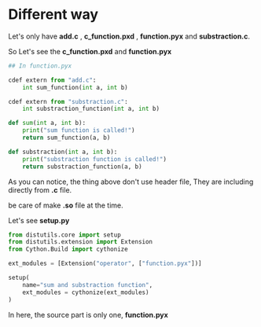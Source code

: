 # Different way

Let's only have **add.c** , **c_function.pxd** , **function.pyx** and **substraction.c**. 

So Let's see the **c_function.pxd** and **function.pyx**

```python
## In function.pyx

cdef extern from "add.c":
    int sum_function(int a, int b)

cdef extern from "substraction.c":
    int substraction_function(int a, int b)

def sum(int a, int b):
    print("sum function is called!")
    return sum_function(a, b)

def substraction(int a, int b):
    print("substraction function is called!")
    return substraction_function(a, b)

``` 

As you can notice, the thing above don't use header file, They are including directly from **.c** file. 

be care of make **.so** file at the time. 

Let's see **setup.py**

```python
from distutils.core import setup
from distutils.extension import Extension
from Cython.Build import cythonize

ext_modules = [Extension("operator", ["function.pyx"])]

setup(
    name="sum and substraction function",
    ext_modules = cythonize(ext_modules)
)
```

In here, the source part is only one, **function.pyx**
